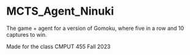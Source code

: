 # MCTS_Agent_Ninuki
The game + agent for a version of Gomoku, where five in a row and 10 captures to win.

Made for the class CMPUT 455 Fall 2023
